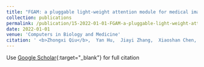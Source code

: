 ```yaml
---
title: "FGAM: a pluggable light-weight attention module for medical image segmentation"
collection: publications
permalink: /publication/15-2022-01-01-FGAM-a-pluggable-light-weight-attention-module-for-medical-image-segmentation
date: 2022-01-01
venue: 'Computers in Biology and Medicine'
citation: ' <b>Zhongxi Qiu</b>,  Yan Hu,  Jiayi Zhang,  Xiaoshan Chen,  Jiang Liu, &quot;FGAM: a pluggable light-weight attention module for medical image segmentation.&quot; Computers in Biology and Medicine, 2022.'
---
```

Use [Google Scholar](https://scholar.google.com/scholar?q=FGAM:+a+pluggable+light+weight+attention+module+for+medical+image+segmentation){:target="_blank"} for full citation